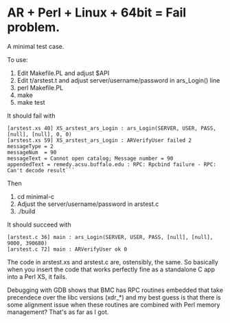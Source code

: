 AR + Perl + Linux + 64bit = Fail problem.
=========================================

A minimal test case.

To use:

1. Edit Makefile.PL and adjust $API
2. Edit t/arstest.t and adjust server/username/password in ars_Login() line
3. perl Makefile.PL
4. make
5. make test

It should fail with 

    [arstest.xs 40] XS_arstest_ars_Login : ars_Login(SERVER, USER, PASS, [null], [null], 0, 0)
    [arstest.xs 59] XS_arstest_ars_Login : ARVerifyUser failed 2
    messageType = 2
    messageNum  = 90
    messageText = Cannot open catalog; Message number = 90
    appendedText = remedy.acsu.buffalo.edu : RPC: Rpcbind failure - RPC: Can't decode result```


Then

1. cd minimal-c
2. Adjust the server/username/password in arstest.c
3. ./build

It should succeed with 

    [arstest.c 36] main : ars_Login(SERVER, USER, PASS, [null], [null], 9000, 390680)
    [arstest.c 72] main : ARVerifyUser ok 0

The code in arstest.xs and arstest.c are, ostensibly, the same. So basically when you insert the 
code that works perfectly fine as a standalone C app into a Perl XS, it fails. 

Debugging with GDB shows that BMC has RPC routines embedded that take precendece over the libc
versions (xdr_*) and my best guess is that there is some alignment issue when these routines are
combined with Perl memory management? That's as far as I got. 


